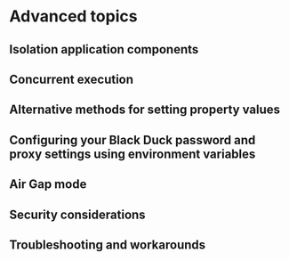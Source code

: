 # Advanced topics

## Isolation application components

## Concurrent execution

## Alternative methods for setting property values

## Configuring your Black Duck password and proxy settings using environment variables

## Air Gap mode

## Security considerations

## Troubleshooting and workarounds